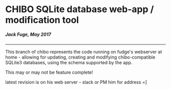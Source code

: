# CHIBO SQLite database web-app / modification tool #

##### Jack Fuge, May 2017 #####

-----

This branch of chibo represents the code running on fudge's webserver at home - allowing for updating, creating and modifying chibo-compatible SQLite3 databases, using the schema supported by the app.  
  
This may or may not be feature complete!  

latest revision is on his web server - slack or PM him for address =]